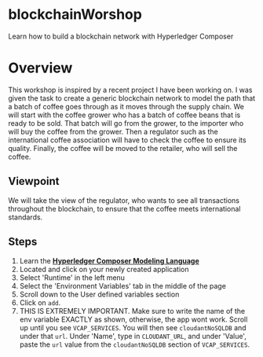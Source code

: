 # blockchainWorshop
Learn how to build a blockchain network with Hyperledger Composer

# Overview
This workshop is inspired by a recent project I have been working on. I was given the task to create a generic blockchain network to model the path that a batch of coffee goes through as it moves through the supply chain. We will start with the coffee grower who has a batch of coffee beans that is ready to be sold. That batch will go from the grower, to the importer who will buy the coffee from the grower. Then a regulator such as the international coffee association will have to check the coffee to ensure its quality. Finally, the coffee will be moved to the retailer, who will sell the coffee. 

## Viewpoint
We will take the view of the regulator, who wants to see all transactions throughout the blockchain, to ensure that the coffee meets international standards.

## Steps
1. Learn the [**Hyperledger Composer Modeling Language**](https://hyperledger.github.io/composer/latest/reference/cto_language.html)
2. Located and click on your newly created application 
3. Select 'Runtime' in the left menu
4. Select the 'Environment Variables' tab in the middle of the page
5. Scroll down to the User defined variables section
6. Click on ``add``. 
7. THIS IS EXTREMELY IMPORTANT. Make sure to write the name of the env variable EXACTLY as shown, otherwise, the app wont work. Scroll up until you see `VCAP_SERVICES`. You will then see `cloudantNoSQLDB` and under that `url`.  Under 'Name', type in `CLOUDANT_URL`, and under 'Value', paste the `url` value from the `cloudantNoSQLDB` section of `VCAP_SERVICES`.
